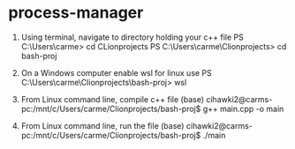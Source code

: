 # process-manager
1. Using terminal, navigate to directory holding your c++ file
    PS C:\Users\carme> cd CLionprojects
    PS C:\Users\carme\Clionprojects> cd bash-proj

2. On a Windows computer enable wsl for linux use
    PS C:\Users\carme\Clionprojects\bash-proj> wsl

3. From Linux command line, compile c++ file
    (base) cihawki2@carms-pc:/mnt/c/Users/carme/Clionprojects/bash-proj$ g++ main.cpp -o main

4. From Linux command line, run the file
    (base) cihawki2@carms-pc:/mnt/c/Users/carme/Clionprojects/bash-proj$ ./main
